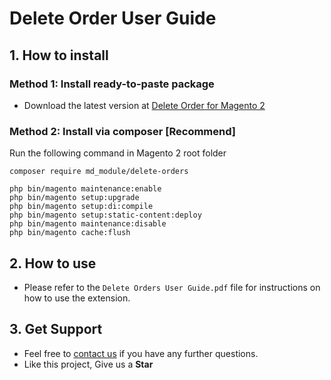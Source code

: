 # Delete Order User Guide

## 1. How to install

### Method 1: Install ready-to-paste package

- Download the latest version at [Delete Order for Magento 2](https://commercemarketplace.adobe.com/md-module-delete-orders.html)

### Method 2: Install via composer [Recommend]

Run the following command in Magento 2 root folder

```
composer require md_module/delete-orders

php bin/magento maintenance:enable
php bin/magento setup:upgrade
php bin/magento setup:di:compile
php bin/magento setup:static-content:deploy
php bin/magento maintenance:disable
php bin/magento cache:flush
```

## 2. How to use

- Please refer to the `Delete Orders User Guide.pdf` file for instructions on how to use the extension.

## 3. Get Support

- Feel free to [contact us](mailto:mufaddaldhansurawala@gmail.com) if you have any further questions.
- Like this project, Give us a **Star**
